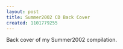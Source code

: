 ```yaml
---
layout: post
title: Summer2002 CD Back Cover
created: 1101779255
---
```

Back cover of my Summer2002 compilation.
